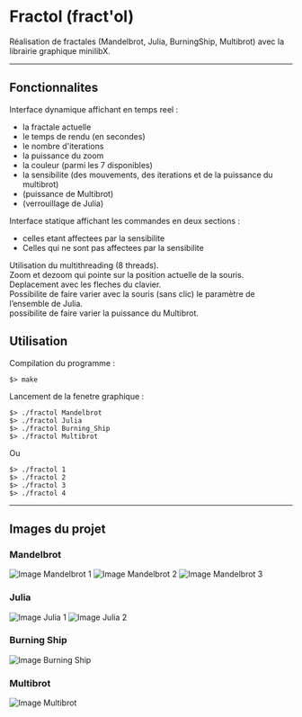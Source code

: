 # Fractol (fract'ol)

Réalisation de fractales (Mandelbrot, Julia, BurningShip, Multibrot) avec la librairie graphique minilibX.

---------------------------------

## Fonctionnalites

Interface dynamique affichant en temps reel :
 - la fractale actuelle
 - le temps de rendu (en secondes)
 - le nombre d'iterations
 - la puissance du zoom
 - la couleur (parmi les 7 disponibles)
 - la sensibilite (des mouvements, des iterations et de la puissance du multibrot)
 - (puissance de Multibrot)
 - (verrouillage de Julia)

Interface statique affichant les commandes en deux sections :
 - celles etant affectees par la sensibilite
 - Celles qui ne sont pas affectees par la sensibilite

Utilisation du multithreading (8 threads).<br>
Zoom et dezoom qui pointe sur la position actuelle de la souris.<br>
Deplacement avec les fleches du clavier.<br>
Possibilite de faire varier avec la souris (sans clic) le paramètre de l’ensemble de Julia.<br>
possibilite de faire varier la puissance du Multibrot.<br>

## Utilisation

Compilation du programme :

```
$> make
```

Lancement de la fenetre graphique :

```
$> ./fractol Mandelbrot
$> ./fractol Julia
$> ./fractol Burning_Ship
$> ./fractol Multibrot
```

Ou

```
$> ./fractol 1
$> ./fractol 2
$> ./fractol 3
$> ./fractol 4
```

-----------------------------------

## Images du projet

### Mandelbrot
![Image Mandelbrot 1](https://github.com/Rorothejedi/fractol/blob/master/img_project/img_mandel.png)
![Image Mandelbrot 2](https://github.com/Rorothejedi/fractol/blob/master/img_project/img_mandel_2.png)
![Image Mandelbrot 3](https://github.com/Rorothejedi/fractol/blob/master/img_project/img_mandel_3.png)

### Julia
![Image Julia 1](https://github.com/Rorothejedi/fractol/blob/master/img_project/img_julia.png)
![Image Julia 2](https://github.com/Rorothejedi/fractol/blob/master/img_project/img_julia_2.png)

### Burning Ship
![Image Burning Ship](https://github.com/Rorothejedi/fractol/blob/master/img_project/img_bship.png)

### Multibrot
![Image Multibrot](https://github.com/Rorothejedi/fractol/blob/master/img_project/img_multi.png)
